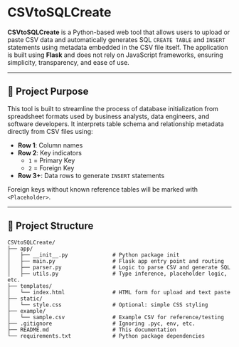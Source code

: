 # CSVtoSQLCreate

**CSVtoSQLCreate** is a Python-based web tool that allows users to upload or paste CSV data and automatically generates SQL `CREATE TABLE` and `INSERT` statements using metadata embedded in the CSV file itself. The application is built using **Flask** and does not rely on JavaScript frameworks, ensuring simplicity, transparency, and ease of use.

---

## 🧩 Project Purpose

This tool is built to streamline the process of database initialization from spreadsheet formats used by business analysts, data engineers, and software developers. It interprets table schema and relationship metadata directly from CSV files using:

- **Row 1**: Column names
- **Row 2**: Key indicators
  - `1` = Primary Key
  - `2` = Foreign Key
- **Row 3+**: Data rows to generate `INSERT` statements

Foreign keys without known reference tables will be marked with `<Placeholder>`.

---

## 📁 Project Structure

```plaintext
CSVtoSQLCreate/
├── app/
│   ├── __init__.py              # Python package init
│   ├── main.py                  # Flask app entry point and routing
│   ├── parser.py                # Logic to parse CSV and generate SQL
│   ├── utils.py                 # Type inference, placeholder logic, etc.
├── templates/
│   └── index.html               # HTML form for upload and text paste
├── static/
│   └── style.css                # Optional: simple CSS styling
├── example/
│   └── sample.csv               # Example CSV for reference/testing
├── .gitignore                   # Ignoring .pyc, env, etc.
├── README.md                    # This documentation
└── requirements.txt             # Python package dependencies
